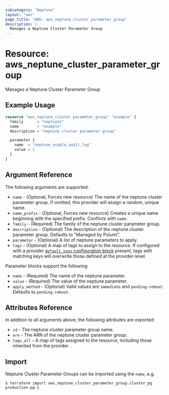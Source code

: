 ```yaml
---
subcategory: "Neptune"
layout: "aws"
page_title: "AWS: aws_neptune_cluster_parameter_group"
description: |-
  Manages a Neptune Cluster Parameter Group
---
```


# Resource: aws_neptune_cluster_parameter_group

Manages a Neptune Cluster Parameter Group

## Example Usage

```terraform
resource "aws_neptune_cluster_parameter_group" "example" {
  family      = "neptune1"
  name        = "example"
  description = "neptune cluster parameter group"

  parameter {
    name  = "neptune_enable_audit_log"
    value = 1
  }
}
```

## Argument Reference

The following arguments are supported:

* `name` - (Optional, Forces new resource) The name of the neptune cluster parameter group. If omitted, this provider will assign a random, unique name.
* `name_prefix` - (Optional, Forces new resource) Creates a unique name beginning with the specified prefix. Conflicts with `name`.
* `family` - (Required) The family of the neptune cluster parameter group.
* `description` - (Optional) The description of the neptune cluster parameter group. Defaults to "Managed by Pulumi".
* `parameter` - (Optional) A list of neptune parameters to apply.
* `tags` - (Optional) A map of tags to assign to the resource. If configured with a provider [`default_tags` configuration block](/docs/providers/aws/index.html#default_tags-configuration-block) present, tags with matching keys will overwrite those defined at the provider-level.

Parameter blocks support the following:

* `name` - (Required) The name of the neptune parameter.
* `value` - (Required) The value of the neptune parameter.
* `apply_method` - (Optional) Valid values are `immediate` and `pending-reboot`. Defaults to `pending-reboot`.

## Attributes Reference

In addition to all arguments above, the following attributes are exported:

* `id` - The neptune cluster parameter group name.
* `arn` - The ARN of the neptune cluster parameter group.
* `tags_all` - A map of tags assigned to the resource, including those inherited from the provider .


## Import

Neptune Cluster Parameter Groups can be imported using the `name`, e.g.

```
$ terraform import aws_neptune_cluster_parameter_group.cluster_pg production-pg-1
```
